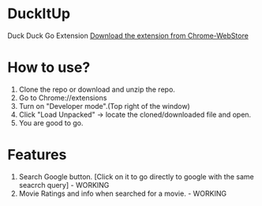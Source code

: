 # DuckItUp
Duck Duck Go Extension
[Download the extension from Chrome-WebStore](https://chrome.google.com/webstore/detail/duckduckgo-enhancer/jmmkhgopncnabnhkedjfbeappnhfecej)
# How to use?
1. Clone the repo or download and unzip the repo.
2. Go to Chrome://extensions
3. Turn on "Developer mode".(Top right of the window)
3. Click "Load Unpacked" -> locate the cloned/downloaded file and open.
4. You are good to go.

# Features
1. Search Google button. [Click on it to go directly to google with the same seacrch query] - WORKING
2. Movie Ratings and info when searched for a movie. - WORKING
